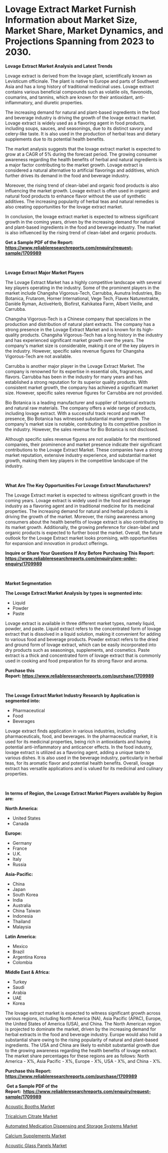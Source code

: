 <p><h1>Lovage Extract Market Furnish Information about Market Size, Market Share, Market Dynamics, and Projections Spanning from 2023 to 2030.</h1></p><p><strong>Lovage Extract Market Analysis and Latest Trends</strong></p>
<p><p>Lovage extract is derived from the lovage plant, scientifically known as Levisticum officinale. The plant is native to Europe and parts of Southwest Asia and has a long history of traditional medicinal uses. Lovage extract contains various beneficial compounds such as volatile oils, flavonoids, coumarins, and tannins, which are known for their antioxidant, anti-inflammatory, and diuretic properties.</p><p>The increasing demand for natural and plant-based ingredients in the food and beverage industry is driving the growth of the lovage extract market. Lovage extract is widely used as a flavoring agent in food products, including soups, sauces, and seasonings, due to its distinct savory and celery-like taste. It is also used in the production of herbal teas and dietary supplements due to its potential health benefits.</p><p>The market analysis suggests that the lovage extract market is expected to grow at a CAGR of 5% during the forecast period. The growing consumer awareness regarding the health benefits of herbal and natural ingredients is a major factor contributing to the market growth. Lovage extract is considered a natural alternative to artificial flavorings and additives, which further drives its demand in the food and beverage industry.</p><p>Moreover, the rising trend of clean-label and organic food products is also influencing the market growth. Lovage extract is often used in organic and natural food products to enhance flavor without the use of synthetic additives. The increasing popularity of herbal teas and natural remedies is also creating opportunities for the lovage extract market.</p><p>In conclusion, the lovage extract market is expected to witness significant growth in the coming years, driven by the increasing demand for natural and plant-based ingredients in the food and beverage industry. The market is also influenced by the rising trend of clean-label and organic products.</p></p>
<p><strong>Get a Sample PDF of the Report:&nbsp; <a href="https://www.reliableresearchreports.com/enquiry/request-sample/1709989">https://www.reliableresearchreports.com/enquiry/request-sample/1709989</a></strong></p>
<p>&nbsp;</p>
<p><strong>Lovage Extract Major Market Players</strong></p>
<p><p>The Lovage Extract Market has a highly competitive landscape with several key players operating in the industry. Some of the prominent players in the market include Changsha Vigorous-Tech, Carrubba, Aunutra Industries, Bio Botanica, Frutarom, Horner International, Vege Tech, Flavex Naturextrakte, Danièle Ryman, ActiveHerb, Biofirst, Kahikatea Farm, Albert Vieille, and Carrubba.</p><p>Changsha Vigorous-Tech is a Chinese company that specializes in the production and distribution of natural plant extracts. The company has a strong presence in the Lovage Extract Market and is known for its high-quality products. Changsha Vigorous-Tech has a long history in the industry and has experienced significant market growth over the years. The company's market size is considerable, making it one of the key players in the industry. However, specific sales revenue figures for Changsha Vigorous-Tech are not available.</p><p>Carrubba is another major player in the Lovage Extract Market. The company is renowned for its expertise in essential oils, fragrances, and flavors. Carrubba has been in the industry for many years and has established a strong reputation for its superior quality products. With consistent market growth, the company has achieved a significant market size. However, specific sales revenue figures for Carrubba are not provided.</p><p>Bio Botanica is a leading manufacturer and supplier of botanical extracts and natural raw materials. The company offers a wide range of products, including lovage extract. With a successful track record and market presence, Bio Botanica has witnessed substantial market growth. The company's market size is notable, contributing to its competitive position in the industry. However, the sales revenue for Bio Botanica is not disclosed.</p><p>Although specific sales revenue figures are not available for the mentioned companies, their prominence and market presence indicate their significant contributions to the Lovage Extract Market. These companies have a strong market reputation, extensive industry experience, and substantial market growth, making them key players in the competitive landscape of the industry.</p></p>
<p>&nbsp;</p>
<p><strong>What Are The Key Opportunities For Lovage Extract Manufacturers?</strong></p>
<p><p>The Lovage Extract market is expected to witness significant growth in the coming years. Lovage extract is widely used in the food and beverage industry as a flavoring agent and in traditional medicine for its medicinal properties. The increasing demand for natural and herbal products is driving the growth of the market. Moreover, the rising awareness among consumers about the health benefits of lovage extract is also contributing to its market growth. Additionally, the growing preference for clean-label and organic products is expected to further boost the market. Overall, the future outlook for the Lovage Extract market looks promising, with opportunities for expansion and innovation in product offerings.</p></p>
<p><strong>Inquire or Share Your Questions If Any Before Purchasing This Report: <a href="https://www.reliableresearchreports.com/enquiry/pre-order-enquiry/1709989">https://www.reliableresearchreports.com/enquiry/pre-order-enquiry/1709989</a></strong></p>
<p>&nbsp;</p>
<p><strong>Market Segmentation</strong></p>
<p><strong>The Lovage Extract Market Analysis by types is segmented into:</strong></p>
<p><ul><li>Liquid</li><li>Powder</li><li>Paste</li></ul></p>
<p><p>Lovage extract is available in three different market types, namely liquid, powder, and paste. Liquid extract refers to the concentrated form of lovage extract that is dissolved in a liquid solution, making it convenient for adding to various food and beverage products. Powder extract refers to the dried and ground form of lovage extract, which can be easily incorporated into dry products such as seasonings, supplements, and cosmetics. Paste extract is a thick and concentrated form of lovage extract that is commonly used in cooking and food preparation for its strong flavor and aroma.</p></p>
<p><strong>Purchase this Report:&nbsp;<a href="https://www.reliableresearchreports.com/purchase/1709989">https://www.reliableresearchreports.com/purchase/1709989</a></strong></p>
<p>&nbsp;</p>
<p><strong>The Lovage Extract Market Industry Research by Application is segmented into:</strong></p>
<p><ul><li>Pharmaceutical</li><li>Food</li><li>Beverages</li></ul></p>
<p><p>Lovage extract finds application in various industries, including pharmaceuticals, food, and beverages. In the pharmaceutical market, it is used for its medicinal properties, being rich in antioxidants and having potential anti-inflammatory and anticancer effects. In the food industry, lovage extract is utilized as a flavoring agent, adding a unique taste to various dishes. It is also used in the beverage industry, particularly in herbal teas, for its aromatic flavor and potential health benefits. Overall, lovage extract has versatile applications and is valued for its medicinal and culinary properties.</p></p>
<p>&nbsp;</p>
<p><strong>In terms of Region, the Lovage Extract Market Players available by Region are:</strong></p>
<p>
    <p> <strong> North America: </strong>
        <ul>
            <li>United States</li>
            <li>Canada</li>
        </ul>
        </p> 
    <p> <strong> Europe: </strong>
        <ul>
            <li>Germany</li>
            <li>France</li>
            <li>U.K.</li>
            <li>Italy</li>
            <li>Russia</li>
        </ul>
        </p> 
    <p> <strong> Asia-Pacific: </strong>
        <ul>
            <li>China</li>
            <li>Japan</li>
            <li>South Korea</li>
            <li>India</li>
            <li>Australia</li>
            <li>China Taiwan</li>
            <li>Indonesia</li>
            <li>Thailand</li>
            <li>Malaysia</li>
        </ul>
        </p> 
    <p> <strong> Latin America: </strong>
        <ul>
            <li>Mexico</li>
            <li>Brazil</li>
            <li>Argentina Korea</li>
            <li>Colombia</li>
        </ul>
        </p> 
    <p> <strong> Middle East & Africa: </strong>
        <ul>
            <li>Turkey</li>
            <li>Saudi</li>
            <li>Arabia</li>
            <li>UAE</li>
            <li>Korea</li>
        </ul>
    </p>
    </p>
<p><p>The lovage extract market is expected to witness significant growth across various regions, including North America (NA), Asia Pacific (APAC), Europe, the United States of America (USA), and China. The North American region is projected to dominate the market, driven by the increasing demand for herbal extracts in the food and beverage industry. Europe would also hold a substantial share owing to the rising popularity of natural and plant-based ingredients. The USA and China are likely to exhibit substantial growth due to the growing awareness regarding the health benefits of lovage extract. The market share percentages for these regions are as follows: North America - X%, Asia Pacific - X%, Europe - X%, USA - X%, and China - X%.</p></p>
<p><strong>Purchase this Report: <a href="https://www.reliableresearchreports.com/purchase/1709989">https://www.reliableresearchreports.com/purchase/1709989</a></strong></p>
<p>&nbsp;<strong>Get a Sample PDF of the Report:&nbsp;&nbsp;<a href="https://www.reliableresearchreports.com/enquiry/request-sample/1709989">https://www.reliableresearchreports.com/enquiry/request-sample/1709989</a></strong></p>
<p><strong></strong></p>
<p><p><a href="https://github.com/kartikreportprime/Market-Research-Report-List-1/blob/main/acoustic-booths-market.md">Acoustic Booths Market</a></p><p><a href="https://www.linkedin.com/pulse/tricalcium-citrate-market-size-2023-2030-global-industrial-n7ise/">Tricalcium Citrate Market</a></p><p><a href="https://medium.com/@mariablack1944/automated-medication-dispensing-and-storage-systems-market-analysis-and-sze-forecasted-for-period-42fea1e40ec2">Automated Medication Dispensing and Storage Systems Market</a></p><p><a href="https://github.com/smritireportprime/Market-Research-Report-List-1/blob/main/calcium-supplements-market.md">Calcium Supplements Market</a></p><p><a href="https://www.linkedin.com/pulse/decoding-acoustic-glass-panels-market-deep-dive-latest-trends-pyp9e/">Acoustic Glass Panels Market</a></p></p>